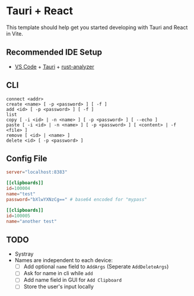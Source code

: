 # Tauri + React

This template should help get you started developing with Tauri and React in Vite.

## Recommended IDE Setup

- [VS Code](https://code.visualstudio.com/) + [Tauri](https://marketplace.visualstudio.com/items?itemName=tauri-apps.tauri-vscode) + [rust-analyzer](https://marketplace.visualstudio.com/items?itemName=rust-lang.rust-analyzer)

## CLI

```
connect <addr>
create <name> [ -p <password> ] [ -f ]
add <id> [ -p <password> ] [ -f ]
list
copy [ -i <id> | -n <name> ] [ -p <password> ] [ --echo ]
paste [ -i <id> | -n <name> ] [ -p <password> ] [ <content> | -f <file> ]
remove [ <id> | <name> ]
delete <id> [ -p <password> ]
```

## Config File

```toml
server="localhost:8383"

[[clipboards]]
id=100004
name="test"
password="bXlwYXNzCg==" # base64 encoded for "mypass"

[[clipboards]]
id=100005
name="another test"
```

## TODO
- Systray
- Names are independent to each device:
  - [ ] Add optional `name` field to `AddArgs` (Seperate `AddDeleteArgs`)
  - [ ] Ask for name in cli while `add`
  - [ ] Add name field in GUI for `Add Clipboard`
  - [ ] Store the user's input locally